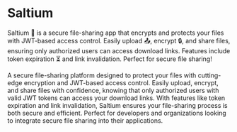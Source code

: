 # Saltium
Saltium 🔐 is a secure file-sharing app that encrypts and protects your files with JWT-based access control. Easily upload 📤, encrypt 🔒, and share files, ensuring only authorized users can access download links. Features include token expiration ⏳ and link invalidation. Perfect for secure file sharing!

A secure file-sharing platform designed to protect your files with cutting-edge encryption and JWT-based access control. Easily upload, encrypt, and share files with confidence, knowing that only authorized users with valid JWT tokens can access your download links. With features like token expiration and link invalidation, Saltium ensures your file-sharing process is both secure and efficient. Perfect for developers and organizations looking to integrate secure file sharing into their applications.
